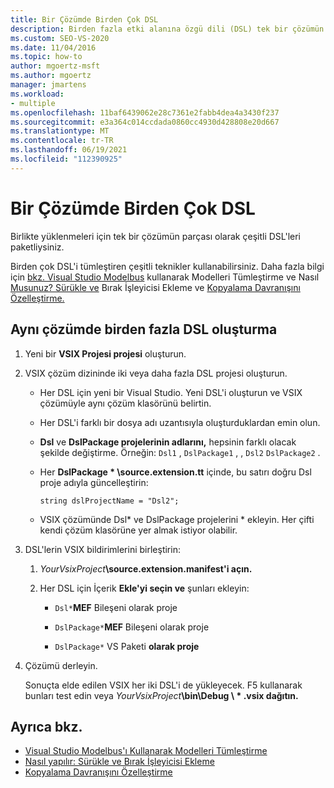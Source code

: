 ```yaml
---
title: Bir Çözümde Birden Çok DSL
description: Birden fazla etki alanına özgü dili (DSL) tek bir çözümün parçası olarak paketleyebilirsiniz.
ms.custom: SEO-VS-2020
ms.date: 11/04/2016
ms.topic: how-to
author: mgoertz-msft
ms.author: mgoertz
manager: jmartens
ms.workload:
- multiple
ms.openlocfilehash: 11baf6439062e28c7361e2fabb4dea4a3430f237
ms.sourcegitcommit: e3a364c014ccdada0860cc4930d428808e20d667
ms.translationtype: MT
ms.contentlocale: tr-TR
ms.lasthandoff: 06/19/2021
ms.locfileid: "112390925"
---
```

# <a name="multiple-dsls-in-one-solution"></a>Bir Çözümde Birden Çok DSL

Birlikte yüklenmeleri için tek bir çözümün parçası olarak çeşitli DSL'leri paketliysiniz.

Birden çok DSL'i tümleştiren çeşitli teknikler kullanabilirsiniz. Daha fazla bilgi için [bkz. Visual Studio Modelbus](../modeling/integrating-models-by-using-visual-studio-modelbus.md) kullanarak Modelleri Tümleştirme ve Nasıl [Musunuz? Sürükle ve](../modeling/how-to-add-a-drag-and-drop-handler.md) Bırak İşleyicisi Ekleme ve [Kopyalama Davranışını Özelleştirme.](../modeling/customizing-copy-behavior.md)

## <a name="build-more-than-one-dsl-in-the-same-solution"></a>Aynı çözümde birden fazla DSL oluşturma

1. Yeni bir **VSIX Projesi projesi** oluşturun.

2. VSIX çözüm dizininde iki veya daha fazla DSL projesi oluşturun.

   - Her DSL için yeni bir Visual Studio. Yeni DSL'i oluşturun ve VSIX çözümüyle aynı çözüm klasörünü belirtin.

   - Her DSL'i farklı bir dosya adı uzantısıyla oluşturduklardan emin olun.

   - **Dsl** ve **DslPackage projelerinin adlarını,** hepsinin farklı olacak şekilde değiştirme. Örneğin: `Dsl1` , `DslPackage1` , , `Dsl2` `DslPackage2` .

   - Her **DslPackage \* \source.extension.tt** içinde, bu satırı doğru Dsl proje adıyla güncelleştirin:

      `string dslProjectName = "Dsl2";`

   - VSIX çözümünde Dsl* ve DslPackage projelerini \* ekleyin. Her çifti kendi çözüm klasörüne yer almak istiyor olabilir.

2. DSL'lerin VSIX bildirimlerini birleştirin:

   1. _YourVsixProject_**\source.extension.manifest'i açın.**

   2. Her DSL için İçerik **Ekle'yi seçin ve** şunları ekleyin:

       - `Dsl*`**MEF** Bileşeni olarak proje

       - `DslPackage*`**MEF** Bileşeni olarak proje

       - `DslPackage*` VS Paketi **olarak proje**

3. Çözümü derleyin.

   Sonuçta elde edilen VSIX her iki DSL'i de yükleyecek. F5 kullanarak bunları test edin veya _YourVsixProject_**\bin\Debug \\ \* .vsix dağıtın.**

## <a name="see-also"></a>Ayrıca bkz.

- [Visual Studio Modelbus'ı Kullanarak Modelleri Tümleştirme](../modeling/integrating-models-by-using-visual-studio-modelbus.md)
- [Nasıl yapılır: Sürükle ve Bırak İşleyicisi Ekleme](../modeling/how-to-add-a-drag-and-drop-handler.md)
- [Kopyalama Davranışını Özelleştirme](../modeling/customizing-copy-behavior.md)